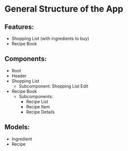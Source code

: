 # General Structure of the App

## Features:
- Shopping List (with ingredients to buy)
- Recipe Book

## Components:
- Root
- Header
- Shopping List
    - Subcomponent: Shopping List Edit
- Recipe Book
    - Subcomponents:
        - Recipe List
        - Recipe Item
        - Recipe Details

## Models:
- Ingredient
- Recipe
